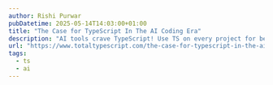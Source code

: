 ```yaml
---
author: Rishi Purwar
pubDatetime: 2025-05-14T14:03:00+01:00
title: "The Case for TypeScript In The AI Coding Era"
description: "AI tools crave TypeScript! Use TS on every project for better AI collaboration, faster feedback & boosted developer productivity."
url: "https://www.totaltypescript.com/the-case-for-typescript-in-the-ai-coding-era"
tags:
  - ts
  - ai
---
```

